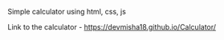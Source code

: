 Simple calculator using html, css, js 

Link to the calculator - https://devmisha18.github.io/Calculator/
